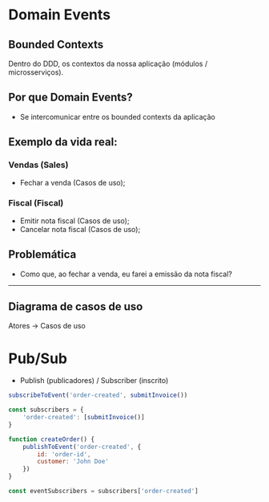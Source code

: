 # Domain Events

## Bounded Contexts

Dentro do DDD, os contextos da nossa aplicação (módulos / microsserviços).

## Por que Domain Events?

- Se intercomunicar entre os bounded contexts da aplicação

## Exemplo da vida real:

### Vendas (Sales)

- Fechar a venda (Casos de uso);

### Fiscal (Fiscal)

- Emitir nota fiscal (Casos de uso);
- Cancelar nota fiscal (Casos de uso);

## Problemática

- Como que, ao fechar a venda, eu farei a emissão da nota fiscal?

------

## Diagrama de casos de uso

Atores -> Casos de uso

# Pub/Sub

- Publish (publicadores) / Subscriber (inscrito)

```js
subscribeToEvent('order-created', submitInvoice())
```

```js
const subscribers = {
    'order-created': [submitInvoice()]
}

function createOrder() {
    publishToEvent('order-created', {
        id: 'order-id',
        customer: 'John Doe'
    })
}

const eventSubscribers = subscribers['order-created']
```
